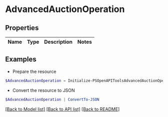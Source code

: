 # AdvancedAuctionOperation
## Properties

Name | Type | Description | Notes
------------ | ------------- | ------------- | -------------

## Examples

- Prepare the resource
```powershell
$AdvancedAuctionOperation = Initialize-PSOpenAPIToolsAdvancedAuctionOperation 
```

- Convert the resource to JSON
```powershell
$AdvancedAuctionOperation | ConvertTo-JSON
```

[[Back to Model list]](../README.md#documentation-for-models) [[Back to API list]](../README.md#documentation-for-api-endpoints) [[Back to README]](../README.md)

